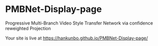 # PMBNet-Display-page

Progressive Multi-Branch Video Style Transfer Network via confidence reweighted Projection

Your site is live at https://hankunbo.github.io/PMBNet-Display-page/
